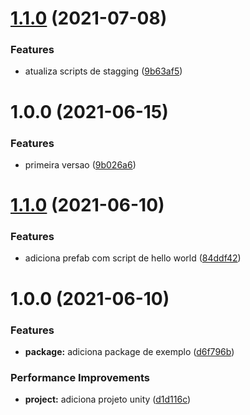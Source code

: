 # [1.1.0](https://github.com/homy-game-studio/hgs-unity-float-point-system/compare/v1.0.0...v1.1.0) (2021-07-08)


### Features

* atualiza scripts de stagging ([9b63af5](https://github.com/homy-game-studio/hgs-unity-float-point-system/commit/9b63af5202c36043567bc84f5871a6a3b2e313a0))

# 1.0.0 (2021-06-15)


### Features

* primeira versao ([9b026a6](https://github.com/homy-game-studio/hgs-unity-float-point-system/commit/9b026a69cdd9af63253a973e8b6d8dfdd80b9d27))

# [1.1.0](https://github.com/homy-game-studio/hgs-upm-template/compare/v1.0.0...v1.1.0) (2021-06-10)


### Features

* adiciona prefab com script de hello world ([84ddf42](https://github.com/homy-game-studio/hgs-upm-template/commit/84ddf42b270144ba65757ad2a690c0909a55c4fa))

# 1.0.0 (2021-06-10)


### Features

* **package:** adiciona package de exemplo ([d6f796b](https://github.com/homy-game-studio/hgs-upm-template/commit/d6f796b1e58f231000625219de35bb49e929515b))


### Performance Improvements

* **project:** adiciona projeto unity ([d1d116c](https://github.com/homy-game-studio/hgs-upm-template/commit/d1d116cd069b3b87b277b5bf1785a1bff755e445))
